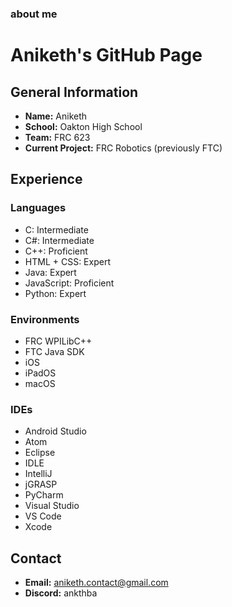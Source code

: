 <!--


### Hi there 👋
**ankthba/ankthba** is a ✨ _special_ ✨ repository because its `README.md` (this file) appears on your GitHub profile.

Here are some ideas to get you started:

- 🔭 I’m currently working on ...
- 🌱 I’m currently learning ...
- 👯 I’m looking to collaborate on ...
- 🤔 I’m looking for help with ...
- 💬 Ask me about ...
- 📫 How to reach me: ...
- 😄 Pronouns: ...
- ⚡ Fun fact: ...

### Hi there ✌🏻
- 🔭 I’m currently working on FRC robotics projects (prev FTC)
  - FRC WPILibC++ (competent)
  - FTC Java SDK (proficient)
- 💻 I have experience in:
  -  Java (expert)
  -  C (competent)
  -  C# (competent)
  -  C++ (proficient)
  -  Python (expert)
  -  JS (proficient)
  -  HTML + CSS (expert)
  -  Swift (novice)
- 🌱 I'm currently improving:
  - Swift skills
- 📫 How to reach me:
  - aniketh.contact@gmail.com

-->

### about me

# Aniketh's GitHub Page

## General Information
- **Name:** Aniketh
- **School:** Oakton High School
- **Team:** FRC 623
- **Current Project:** FRC Robotics (previously FTC)

## Experience
### Languages
- C: Intermediate
- C#: Intermediate
- C++: Proficient
- HTML + CSS: Expert
- Java: Expert
- JavaScript: Proficient
- Python: Expert

### Environments
- FRC WPILibC++
- FTC Java SDK
- iOS
- iPadOS
- macOS

### IDEs
- Android Studio
- Atom
- Eclipse
- IDLE
- IntelliJ
- jGRASP
- PyCharm
- Visual Studio
- VS Code
- Xcode

## Contact
- **Email:** [aniketh.contact@gmail.com](mailto:aniketh.contact@gmail.com)
- **Discord:** ankthba




